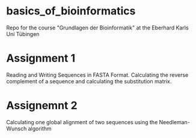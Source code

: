# basics_of_bioinformatics
Repo for the course "Grundlagen der Bioinformatik" at the Eberhard Karls Uni Tübingen

# Assignment 1
Reading and Writing Sequences in FASTA Format. Calculating the reverse complement of a sequence and calculating the substitution matrix.

# Assignemnt 2
Calculating one global alignment of two sequences using the Needleman-Wunsch algorithm

